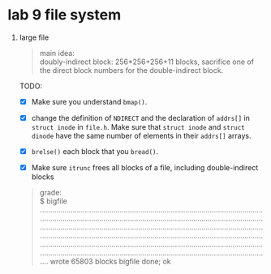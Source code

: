 # lab 9 file system

1. large file
    
    > main idea:  
    doubly-indirect block: 256*256+256+11 blocks, sacrifice one of the direct block numbers for the double-indirect block.    
    
    TODO:

    * [x] Make sure you understand `bmap()`.

    * [x] change the definition of `NDIRECT` and the declaration of `addrs[]` in `struct inode` in `file.h`. Make sure that `struct inode` and `struct dinode` have the same number of elements in their `addrs[]` arrays.

    * [x] `brelse()` each block that you `bread()`.
    
    * [x] Make sure `itrunc` frees all blocks of a file, including double-indirect blocks

    > grade:  
    $ bigfile
..................................................................................................................................................................................................................................................................................................................................................................................................................................................................................................................................................................................................................................................................................
wrote 65803 blocks
bigfile done; ok


